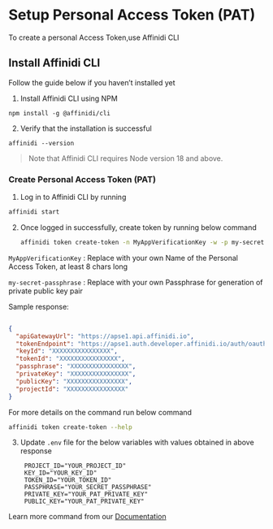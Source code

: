 # Setup Personal Access Token (PAT)

To create a personal Access Token,use Affinidi CLI 

## Install Affinidi CLI

Follow the guide below if you haven’t installed yet

1. Install Affinidi CLI using NPM

`npm install -g @affinidi/cli`

2. Verify that the installation is successful

`affinidi --version`

> Note that Affinidi CLI requires Node version 18 and above.

### Create Personal Access Token (PAT)

1. Log in to Affinidi CLI by running

  ```sh
  affinidi start
  ```

2. Once logged in successfully, create token by running below command

    ```sh
    affinidi token create-token -n MyAppVerificationKey -w -p my-secret-passphrase
    ```

`MyAppVerificationKey` : Replace with your own Name of the Personal Access Token, at least 8 chars long

`my-secret-passphrase` : Replace with your own Passphrase for generation of private public key pair

Sample response:

```json

{
  "apiGatewayUrl": "https://apse1.api.affinidi.io",
  "tokenEndpoint": "https://apse1.auth.developer.affinidi.io/auth/oauth2/token",
  "keyId": "XXXXXXXXXXXXXXXX",
  "tokenId": "XXXXXXXXXXXXXXXX",
  "passphrase": "XXXXXXXXXXXXXXXX",
  "privateKey": "XXXXXXXXXXXXXXXX",
  "publicKey": "XXXXXXXXXXXXXXXX",
  "projectId": "XXXXXXXXXXXXXXXX"
}
```

For more details on the command run below command
```sh
affinidi token create-token --help
```

3. Update `.env` file for the below variables with values obtained in above response

   ```
    PROJECT_ID="YOUR_PROJECT_ID"
    KEY_ID="YOUR_KEY_ID"
    TOKEN_ID="YOUR_TOKEN_ID"
    PASSPHRASE="YOUR_SECRET_PASSPHRASE"
    PRIVATE_KEY="YOUR_PAT_PRIVATE_KEY"
    PUBLIC_KEY="YOUR_PAT_PRIVATE_KEY"
   ```

Learn more command from our [Documentation](https://docs.affinidi.com/dev-tools/affinidi-cli/manage-token)